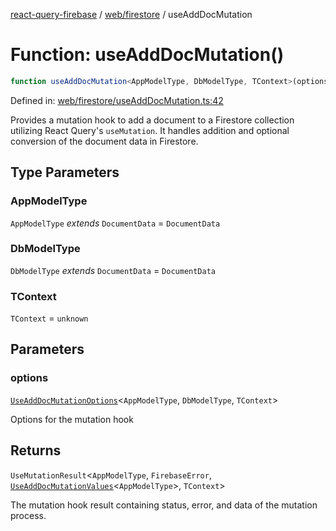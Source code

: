 [react-query-firebase](../../../modules.md) / [web/firestore](../index.md) / useAddDocMutation

# Function: useAddDocMutation()

```ts
function useAddDocMutation<AppModelType, DbModelType, TContext>(options): UseMutationResult<AppModelType, FirebaseError, UseAddDocMutationValues<AppModelType>, TContext>
```

Defined in: [web/firestore/useAddDocMutation.ts:42](https://github.com/vpishuk/react-query-firebase/blob/09a15a5d938c4bdaa4fd86491bcf8ea41c16371f/web/firestore/useAddDocMutation.ts#L42)

Provides a mutation hook to add a document to a Firestore collection utilizing React Query's `useMutation`.
It handles addition and optional conversion of the document data in Firestore.

## Type Parameters

### AppModelType

`AppModelType` *extends* `DocumentData` = `DocumentData`

### DbModelType

`DbModelType` *extends* `DocumentData` = `DocumentData`

### TContext

`TContext` = `unknown`

## Parameters

### options

[`UseAddDocMutationOptions`](../type-aliases/UseAddDocMutationOptions.md)\<`AppModelType`, `DbModelType`, `TContext`\>

Options for the mutation hook

## Returns

`UseMutationResult`\<`AppModelType`, `FirebaseError`, [`UseAddDocMutationValues`](../type-aliases/UseAddDocMutationValues.md)\<`AppModelType`\>, `TContext`\>

The mutation hook result containing status, error, and data of the mutation process.
